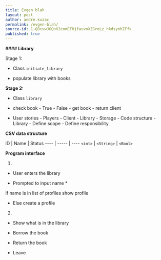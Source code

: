 ```yaml
---
title: Evgen blah
layout: post
author: andre.kuzac
permalink: /evgen-blah/
source-id: 1-QDcvwJGQnV2comEFHjfauvoXZGroLz_hkdsynhZFfk
published: true
---
```

**#### Library**

Stage 1:

- Class `initiate_library` 	

- populate library with books

**Stage 2:**

- Class `library` 	

- check book - True 		- False 	- get book 	- return client

- User stories 	- Players 		- Client 		- Library 		- Storage - Code structure 	- Library - Define scope - Define responsibility

****CSV data structure****

ID | Name | Status ---- | ----- | ---- `<int>` | `<String>` | `<Bool>`

****Program interface****

1)

* User enters the library 

* Prompted to input name *

 If name is in list of profiles show profile 

* Else create a profile

2)

* Show what is in the library 

* Borrow the book 

* Return the book 

* Leave

